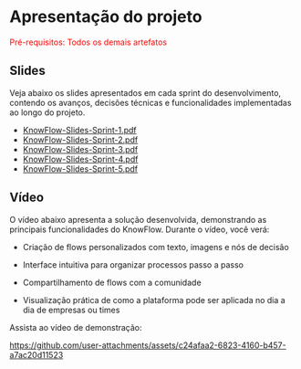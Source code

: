 # Apresentação do projeto

<span style="color:red">Pré-requisitos: Todos os demais artefatos</span>


## Slides

Veja abaixo os slides apresentados em cada sprint do desenvolvimento, contendo os avanços, decisões técnicas e funcionalidades implementadas ao longo do projeto.

- [KnowFlow-Slides-Sprint-1.pdf](./sprint-1.pdf)
- [KnowFlow-Slides-Sprint-2.pdf](./sprint-2.pdf)
- [KnowFlow-Slides-Sprint-3.pdf](./sprint-3.pdf)
- [KnowFlow-Slides-Sprint-4.pdf](./sprint-4.pdf)
- [KnowFlow-Slides-Sprint-5.pdf](./sprint-5.pdf)




## Vídeo

O vídeo abaixo apresenta a solução desenvolvida, demonstrando as principais funcionalidades do KnowFlow.
Durante o vídeo, você verá:

- Criação de flows personalizados com texto, imagens e nós de decisão

- Interface intuitiva para organizar processos passo a passo

- Compartilhamento de flows com a comunidade

- Visualização prática de como a plataforma pode ser aplicada no dia a dia de empresas ou times



 Assista ao vídeo de demonstração:
 



https://github.com/user-attachments/assets/c24afaa2-6823-4160-b457-a7ac20d11523




